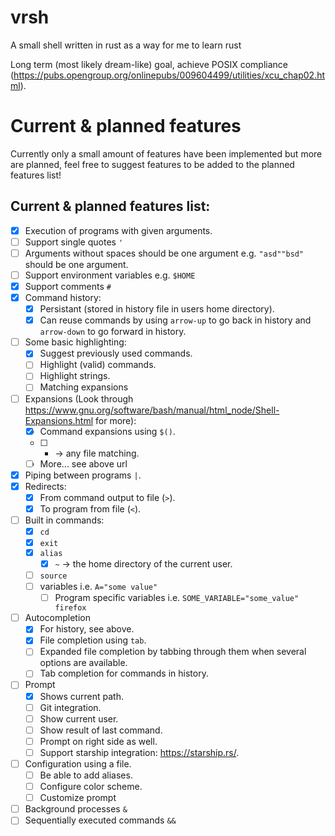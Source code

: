 # vrsh
A small shell written in rust as a way for me to learn rust

Long term (most likely dream-like) goal, achieve POSIX compliance (https://pubs.opengroup.org/onlinepubs/009604499/utilities/xcu_chap02.html).

# Current & planned features
Currently only a small amount of features have been implemented but more are planned, feel free to suggest features to be added to the planned features list!

## Current & planned features list:
 - [x] Execution of programs with given arguments.
 - [ ] Support single quotes `'`
 - [ ] Arguments without spaces should be one argument e.g. `"asd""bsd"` should be one argument.
 - [ ] Support environment variables e.g. `$HOME`
 - [x] Support comments `#`
 - [x] Command history:
   - [x] Persistant (stored in history file in users home directory).
   - [x] Can reuse commands by using `arrow-up` to go back in history and `arrow-down` to go forward in history.
 - [ ] Some basic highlighting:
   - [x] Suggest previously used commands.
   - [ ] Highlight (valid) commands.
   - [ ] Highlight strings.
   - [ ] Matching expansions
 - [ ] Expansions (Look through https://www.gnu.org/software/bash/manual/html_node/Shell-Expansions.html for more):
   - [x] Command expansions using `$()`.
   - [ ] * -> any file matching. 
   - [ ] More... see above url
 - [x] Piping between programs `|`.
 - [x] Redirects:
   - [x] From command output to file (`>`).
   - [x] To program from file (`<`).
 - [ ] Built in commands:
   - [x] `cd`
   - [x] `exit`
   - [x] `alias`
      - [x] `~` -> the home directory of the current user.
   - [ ] `source`
   - [ ] variables i.e. `A="some value"`
      - [ ] Program specific variables i.e. `SOME_VARIABLE="some_value" firefox`
 - [ ] Autocompletion
   - [x] For history, see above.
   - [x] File completion using `tab`.
   - [ ] Expanded file completion by tabbing through them when several options are available.
   - [ ] Tab completion for commands in history.
 - [ ] Prompt
   - [x] Shows current path.
   - [ ] Git integration.
   - [ ] Show current user.
   - [ ] Show result of last command.
   - [ ] Prompt on right side as well.
   - [ ] Support starship integration: https://starship.rs/.
 - [ ] Configuration using a file.
   - [ ] Be able to add aliases.
   - [ ] Configure color scheme.
   - [ ] Customize prompt
 - [ ] Background processes `&`
 - [ ] Sequentially executed commands `&&`

